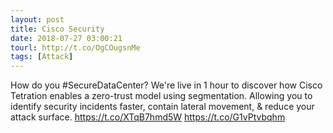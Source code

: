 ```yaml
---
layout: post
title: Cisco Security
date: 2018-07-27 03:00:21
tourl: http://t.co/OgCOugsnMe
tags: [Attack]
---
```

How do you #SecureDataCenter? We're live in 1 hour to discover how Cisco Tetration enables a zero-trust model using segmentation. Allowing you to identify security incidents faster, contain lateral movement, &amp; reduce your attack surface. https://t.co/XTqB7hmd5W https://t.co/G1vPtvbqhm